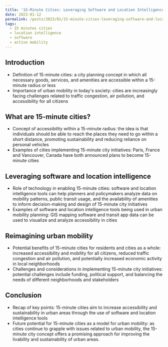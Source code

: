 ```yaml
---
title: '15-Minute Cities: Leveraging Software and Location Intelligence to Reimagine Urban Mobility'
date: 2023-01-12
permalink: /posts/2023/01/15-minute-cities-leveraging-software-and-location-intelligence-to-reimagine-urban-mobility/
tags: 
  - 15 minutes cities 
  - location intelligence 
  - software
  - active mobility
---
```


## Introduction
- Definition of 15-minute cities: a city planning concept in which all necessary goods, services, and amenities are accessible within a 15-minute radius or less
- Importance of urban mobility in today's society: cities are increasingly facing challenges related to traffic congestion, air pollution, and accessibility for all citizens

## What are 15-minute cities?
- Concept of accessibility within a 15-minute radius: the idea is that individuals should be able to reach the places they need to go within a short distance, promoting sustainability and reducing reliance on personal vehicles
- Examples of cities implementing 15-minute city initiatives: Paris, France and Vancouver, Canada have both announced plans to become 15-minute cities

## Leveraging software and location intelligence
- Role of technology in enabling 15-minute cities: software and location intelligence tools can help planners and policymakers analyze data on mobility patterns, public transit usage, and the availability of amenities to inform decision-making and design of 15-minute city initiatives
- Examples of software and location intelligence tools being used in urban mobility planning: GIS mapping software and transit app data can be used to visualize and analyze accessibility in cities

## Reimagining urban mobility
- Potential benefits of 15-minute cities for residents and cities as a whole: increased accessibility and mobility for all citizens, reduced traffic congestion and air pollution, and potentially increased economic activity in local neighborhoods
- Challenges and considerations in implementing 15-minute city initiatives: potential challenges include funding, political support, and balancing the needs of different neighborhoods and stakeholders

## Conclusion
- Recap of key points: 15-minute cities aim to increase accessibility and sustainability in urban areas through the use of software and location intelligence tools
- Future potential for 15-minute cities as a model for urban mobility: as cities continue to grapple with issues related to urban mobility, the 15-minute city concept offers a promising approach for improving the livability and sustainability of urban areas.